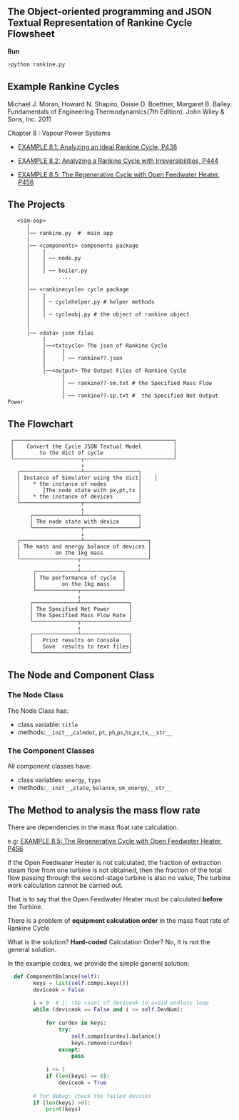 ## The Object-oriented programming and JSON Textual Representation of Rankine Cycle Flowsheet

**Run**

```bash
>python rankine.py
```

## Example Rankine Cycles

Michael J. Moran, Howard N. Shapiro, Daisie D. Boettner, Margaret B. Bailey. Fundamentals of Engineering Thermodynamics(7th Edition). John Wiley & Sons, Inc. 2011

Chapter 8 : Vapour Power Systems 

* [EXAMPLE 8.1: Analyzing an Ideal Rankine Cycle, P438](http://nbviewer.jupyter.org/github/PySEE/PyRankine/blob/master/notebook/RankineCycle81-82.ipynb)

* [EXAMPLE 8.2: Analyzing a Rankine Cycle with Irreversibilities, P444](http://nbviewer.jupyter.org/github/PySEE/PyRankine/blob/master/notebook/RankineCycle81-82.ipynb)    
* [EXAMPLE 8.5: The Regenerative Cycle with Open Feedwater Heater, P456](http://nbviewer.jupyter.org/github/PySEE/PyRankine/blob/master/notebook/RankineCycle85.ipynb)

## The Projects 

```
   <sim-oop>
      │ 
      |── rankine.py  #  main app
      |
      |── <components> components package
      │    |
      │    │ ── node.py
      │    |
      │    │ ── boiler.py
      │         .... 
      │
      |── <rankinecycle> cycle package
      │    |
      │    │ ─ cyclehelper.py # helper methods  
      │    │     
      │    │ ─ cycleobj.py # the object of rankine object
      │              
      │
      |── <data> json files
           |
           │──<txtcycle> The json of Rankine Cycle
           │     │
           │     │ ── rankine??.json 
           │  
           │──<output> The Output Files of Rankine Cycle
                 │
                 │ ── rankine??-sm.txt # the Specified Mass Flow
                 │
                 │ ── rankine??-sp.txt #  the Specified Net Output Power
```
 
## The Flowchart  

```
 ┌──────────────────────────────────────────────────┐   
 │    Convert the Cycle JSON Textual Model          │
 │        to the dict of cycle                      │
 └─────────────────────┬────────────────────────────┘
                       ↓
   ┌───────────────────┴─────────────────┐ 
   │ Instance of Simulator using the dict│    │
   │    * the instance of nodes          │
   │       │The node state with px,pt,tx │
   │    * the instance of devices        │ 
   └───────────────────┬─────────────────┘
                       ↓  
       ┌───────────────┴─────────────────┐ 
       │ The node state with device      │
       └───────────────┬─────────────────┘
                       ↓ 
   ┌───────────────────┴────────────────────┐ 
   │ The mass and energy balance of devices │ 
   │           on the 1kg mass              │
   └──────────────────┬─────────────────────┘
                      ↓  
        ┌─────────────┴─────────────┐ 
        │ The performance of cycle  │ 
        │        on the 1kg mass    │
        └─────────────┬─────────────┘
                      ↓  
       ┌──────────────┴───────────────┐ 
       │ The Specified Net Power      │
       │ The Specified Mass Flow Rate │ 
       └──────────────┬───────────────┘
                      ↓  
       ┌──────────────┴───────────────┐ 
       │   Print results on Console   │ 
       │   Save  results to text files│ 
       └──────────────────────────────┘
 ```

## The Node and Component Class

### The Node  Class

The Node  Class has: 
* class variable:  `title` 
* methods:`__init__`,`calmdot`, `pt`, `ph`,`ps`,`hs`,`px`,`tx`,`__str__`

### The Component Classes

All component classes have: 
* class variables:  `energy`, `type`
* methods:`__init__`,`state`, `balance`, `sm_energy`,`__str__`

## The Method to analysis the mass flow rate

There are dependencies in the mass float rate calculation.

e.g: [EXAMPLE 8.5: The Regenerative Cycle with Open Feedwater Heater, P456](http://nbviewer.jupyter.org/github/PySEE/PyRankine/blob/S2021/notebook/RankineCycle85.ipynb)

If the Open Feedwater Heater is not calculated, the fraction of extraction steam flow from one turbine is not obtained, then the fraction of the total flow passing through the second-stage turbine is also no value, The turbine work calculation cannot be carried out.

That is to say that the Open Feedwater Heater must be calculated **before** the Turbine.

There is a problem of **equipment calculation order** in the mass float rate of Rankine Cycle

What is the solution? **Hard-coded** Calculation Order? No, It is not the general solution.

In the example codes, we provide the simple general solution:

```python
  def ComponentBalance(self):
        keys = list(self.comps.keys())
        deviceok = False
        
        i = 0  # i: the count of deviceok to avoid endless loop
        while (deviceok == False and i <= self.DevNum):
            
            for curdev in keys:
                try:
                    self.comps[curdev].balance()
                    keys.remove(curdev)
                except:
                    pass
            
            i += 1
            if (len(keys) == 0):
                deviceok = True
        
        # for debug: check the failed devices
        if (len(keys) >0): 
            print(keys)  
```
